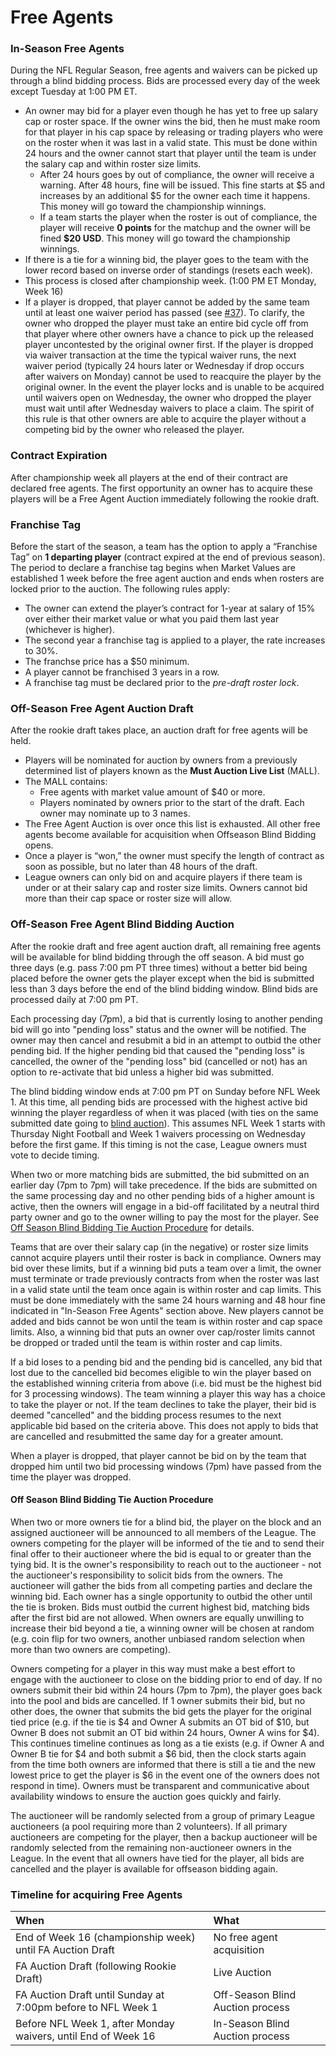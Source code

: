 # Free Agents

### In-Season Free Agents

During the NFL Regular Season, free agents and waivers can be picked up through a blind bidding process.  Bids are processed every day of the week except Tuesday at 1:00 PM ET.


* An owner may bid for a player even though he has yet to free up salary cap or roster space.  If the owner wins the bid, then he must make room for that player in his cap space by releasing or trading players who were on the roster when it was last in a valid state. This must be done within 24 hours and the owner cannot start that player until the team is under the salary cap and within roster size limits.
    * After 24 hours goes by out of compliance, the owner will receive a warning.  After 48 hours, fine will be issued.  This fine starts at $5 and increases by an additional $5 for the owner each time it happens.  This money will go toward the championship winnings.
    * If a team starts the player when the roster is out of compliance, the player will receive **0 points** for the matchup and the owner will be fined **$20 USD**.  This money will go toward the championship winnings.
* If there is a tie for a winning bid, the player goes to the team with the lower record based on inverse order of standings (resets each week).
* This process is closed after championship week.  (1:00 PM ET Monday, Week 16)
* If a player is dropped, that player cannot be added by the same team until at least one waiver period has passed (see [#37](https://github.com/fffrontoffice/rules/issues/37)). To clarify, the owner who dropped the player must take an entire bid cycle off from that player where other owners have a chance to pick up the released player uncontested by the original owner first. If the player is dropped via waiver transaction at the time the typical waiver runs, the next waiver period (typically 24 hours later or Wednesday if drop occurs after waivers on Monday) cannot be used to reacquire the player by the original owner. In the event the player locks and is unable to be acquired until waivers open on Wednesday, the owner who dropped the player must wait until after Wednesday waivers to place a claim. The spirit of this rule is that other owners are able to acquire the player without a competing bid by the owner who released the player.


### Contract Expiration

After championship week all players at the end of their contract are declared free agents.  The first opportunity an owner has to acquire these players will be a Free Agent Auction immediately following the rookie draft.


### Franchise Tag

Before the start of the season, a team has the option to apply a “Franchise Tag” on **1 departing player** (contract expired at the end of previous season). The period to declare a franchise tag begins when Market Values are established 1 week before the free agent auction and ends when rosters are locked prior to the auction. The following rules apply:

* The owner can extend the player’s contract for 1-year at salary of 15% over either their market value or what you paid them last year (whichever is higher).
* The second year a franchise tag is applied to a player, the rate increases to 30%.
* The franchse price has a $50 minimum.
* A player cannot be franchised 3 years in a row.
* A franchise tag must be declared prior to the *pre-draft roster lock*.


### Off-Season Free Agent Auction Draft

After the rookie draft takes place, an auction draft for free agents will be held.

* Players will be nominated for auction by owners from a previously determined list of players known as the **Must Auction Live List** (MALL).
* The MALL contains:
  * Free agents with market value amount of $40 or more.
  * Players nominated by owners prior to the start of the draft. Each owner may nominate up to 3 names.
* The Free Agent Auction is over once this list is exhausted. All other free agents become available for acquisition when Offseason Blind Bidding opens. 
* Once a player is “won,” the owner must specify the length of contract as soon as possible, but no later than 48 hours of the draft.
* League owners can only bid on and acquire players if there team is under or at their salary cap and roster size limits.  Owners cannot bid more than their cap space or roster size will allow.


### Off-Season Free Agent Blind Bidding Auction

After the rookie draft and free agent auction draft, all remaining free agents will be available for blind bidding through the off season. A bid must go three days (e.g. pass 7:00 pm PT three times) without a better bid being placed before the owner gets the player except when the bid is submitted less than 3 days before the end of the blind bidding window. Blind bids are processed daily at 7:00 pm PT. 

Each processing day (7pm), a bid that is currently losing to another pending bid will go into "pending loss" status and the owner will be notified. The owner may then cancel and resubmit a bid in an attempt to outbid the other pending bid. If the higher pending bid that caused the "pending loss" is cancelled, the owner of the "pending loss" bid (cancelled or not) has an option to re-activate that bid unless a higher bid was submitted.

The blind bidding window ends at 7:00 pm PT on Sunday before NFL Week 1. At this time, all pending bids are processed with the highest active bid winning the player regardless of when it was placed (with ties on the same submitted date going to [blind auction](#off-season-blind-bidding-tie-auction-procedure)). This assumes NFL Week 1 starts with Thursday Night Football and Week 1 waivers processing on Wednesday before the first game. If this timing is not the case, League owners must vote to decide timing.

When two or more matching bids are submitted, the bid submitted on an earlier day (7pm to 7pm) will take precedence. If the bids are submitted on the same processing day and no other pending bids of a higher amount is active, then the owners will engage in a bid-off facilitated by a neutral third party owner and go to the owner willing to pay the most for the player. See [Off Season Blind Bidding Tie Auction Procedure](#off-season-blind-bidding-tie-auction-procedure) for details. 

Teams that are over their salary cap (in the negative) or roster size limits cannot acquire players until their roster is back in compliance. Owners may bid over these limits, but if a winning bid puts a team over a limit, the owner must terminate or trade previously contracts from when the roster was last in a valid state until the team once again is within roster and cap limits. This must be done immediately with the same 24 hours warning and 48 hour fine indicated in "In-Season Free Agents" section above. New players cannot be added and bids cannot be won until the team is within roster and cap space limits. Also, a winning bid that puts an owner over cap/roster limits cannot be dropped or traded until the team is within roster and cap limits.

If a bid loses to a pending bid and the pending bid is cancelled, any bid that lost due to the cancelled bid becomes eligible to win the player based on the established winning criteria from above (i.e. bid must be the highest bid for 3 processing windows). The team winning a player this way has a choice to take the player or not. If the team declines to take the player, their bid is deemed "cancelled" and the bidding process resumes to the next applicable bid based on the criteria above. This does not apply to bids that are cancelled and resubmitted the same day for a greater amount. 

When a player is dropped, that player cannot be bid on by the team that dropped him until two bid processing windows (7pm) have passed from the time the player was dropped.

#### Off Season Blind Bidding Tie Auction Procedure

When two or more owners tie for a blind bid, the player on the block and an assigned auctioneer will be announced to all members of the League. The owners competing for the player will be informed of the tie and to send their final offer to their auctioneer where the bid is equal to or greater than the tying bid. It is the owner's responsibility to reach out to the auctioneer - not the auctioneer's responsibility to solicit bids from the owners. The auctioneer will gather the bids from all competing parties and declare the winning bid. Each owner has a single opportunity to outbid the other until the tie is broken. Bids must outbid the current highest bid, matching bids after the first bid are not allowed. When owners are equally unwilling to increase their bid beyond a tie, a winning owner will be chosen at random (e.g. coin flip for two owners, another unbiased random selection when more than two owners are competing).

Owners competing for a player in this way must make a best effort to engage with the auctioneer to close on the bidding prior to end of day. If no owners submit their bid within 24 hours (7pm to 7pm), the player goes back into the pool and bids are cancelled. If 1 owner submits their bid, but no other does, the owner that submits the bid gets the player for the original tied price (e.g. if the tie is $4 and Owner A submits an OT bid of $10, but Owner B does not submit an OT bid within 24 hours, Owner A wins for $4). This continues timeline continues as long as a tie exists (e.g. if Owner A and Owner B tie for $4 and both submit a $6 bid, then the clock starts again from the time both owners are informed that there is still a tie and the new lowest price to get the player is $6 in the event one of the owners does not respond in time). Owners must be transparent and communicative about availability windows to ensure the auction goes quickly and fairly.

The auctioneer will be randomly selected from a group of primary League auctioneers (a pool requiring more than 2 volunteers). If all primary auctioneers are competing for the player, then a backup auctioneer will be randomly selected from the remaining non-auctioneer owners in the League. In the event that all owners have tied for the player, all bids are cancelled and the player is available for offseason bidding again.

### Timeline for acquiring Free Agents

| When | What |
|:----|:----|
|End of Week 16 (championship week) until FA Auction Draft|No free agent acquisition|
|FA Auction Draft (following Rookie Draft)|Live Auction|
|FA Auction Draft until Sunday at 7:00pm before to NFL Week 1|Off-Season Blind Auction process|
|Before NFL Week 1, after Monday waivers, until End of Week 16|In-Season Blind Auction process|
